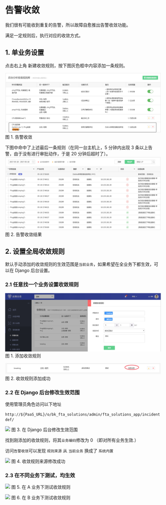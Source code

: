 # 告警收敛
我们很有可能收到重复的告警，所以故障自愈推出告警收敛功能。

满足一定规则后，执行对应的收敛方式。


## 1. 单业务设置

点击右上角 新建收敛规则，按下图灰色框中内容添加一条规则。

![](media/14955235563509.jpg)
图 1. 告警收敛

下图中命中了上述最后一条规则（在同一台主机上，5 分钟内出现 3 条以上告警，由于没有进行审批动作，于是 20 分钟后超时了）。
![](media/14955234725854.jpg)
图 2. 告警收敛结果

## 2. 设置全局收敛规则

默认手动添加的收敛规则的生效范围是`当前业务`，如果希望在全业务下都生效，可以在 Django 后台设置。

### 2.1 任意找一个业务设置收敛规则
![](media/15361247747111.jpg)
图 1. 添加收敛规则

![](media/15361248563377.jpg)
图 2. 收敛规则添加成功

### 2.2 在 Django 后台修改生效范围

使用管理员角色访问以下地址

```http://${PaaS_URL}/o/bk_fta_solutions/admin/fta_solutions_app/incidentdef/```

![](media/15361248289211.jpg)
图 3. 在 Django 后台修改生效范围

找到刚添加的收敛规则，将其`业务编码`修改为 0 （即对所有业务生效.）

访问`告警收敛`可以发现 `规则来源` 从  `当前业务` 换成了 `系统内置`

![](media/15361248772176.jpg)
图 4. 收敛规则来源修改成功

### 2.3 在不同业务下测试，均生效

![](media/15361249206175.jpg)
图 5. 在 A 业务下测试收敛规则

![](media/15361249438388.jpg)
图 6. 在 B 业务下测试收敛规则
